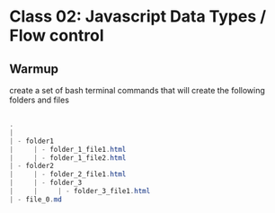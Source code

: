 # Class 02: Javascript Data Types / Flow control

## Warmup

create a set of bash terminal commands that will create the following folders and files

```java

.
|
| - folder1
|     | - folder_1_file1.html
|     | - folder_1_file2.html
| - folder2
|     | - folder_2_file1.html
|     | - folder_3
|     |     | - folder_3_file1.html
| - file_0.md


```
